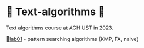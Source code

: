 # 🔶 Text-algorithms 🔶
Text algorithms course at AGH UST in 2023.
<p> 🔸<a href="https://github.com/YoC00lig/Text-algorithms/tree/main/lab01">lab01</a> - pattern searching algorithms (KMP, FA, naive)</p>
